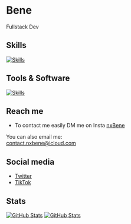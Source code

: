 # Bene

Fullstack Dev

## Skills
[![Skills](https://skillicons.dev/icons?i=nodejs,html,css,js,php,swift)](https://github.com/nxBene)

## Tools & Software
[![Skills](https://skillicons.dev/icons?i=vscode,idea,github,codepen,replit,git,discord,bots)](https://github.com/nxBene)

## Reach me

- To contact me easily DM me on Insta [nxBene](https://www.instagram.com/nxbene/)

You can also email me:<br>
[contact.nxbene@icloud.com](mailto:contact.nxbene@icloud.com)


## Social media
- [Twitter](https://twitter.com/AlphaBMJy)
- [TikTok](https://www.tiktok.com/@alphabmjy)

## Stats
[![GitHub Stats](https://github-stats.qrpx.link/api/top-langs/?username=nxBene&langs_count=5)](https://github.com/nxBene)
[![GitHub Stats](https://github-stats.qrpx.link/api?username=nxBene&count_private=true&show_icons=true&include_all_commits=true&hide_border=true)](https://github.com/nxBene)
